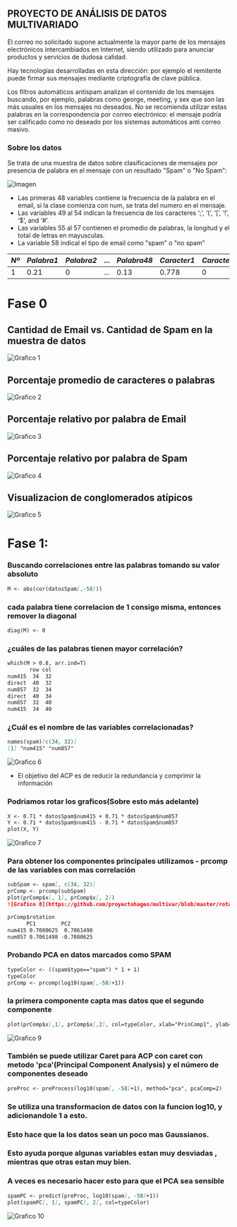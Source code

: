 ## PROYECTO DE ANÁLISIS DE DATOS MULTIVARIADO

El correo no solicitado supone actualmente la mayor parte de los mensajes electrónicos intercambiados en Internet, siendo utilizado para anunciar productos y servicios de dudosa calidad. 

Hay tecnologías desarrolladas en esta dirección: por ejemplo el remitente puede firmar sus mensajes mediante criptografía de clave pública.

Los filtros automáticos antispam analizan el contenido de los mensajes buscando, por ejemplo, palabras como george, meeting, y sex que son las más usuales en los mensajes no deseados. No se recomienda utilizar estas palabras en la correspondencia por correo electrónico: el mensaje podría ser calificado como no deseado por los sistemas automáticos anti correo masivo.

### Sobre los datos

Se trata de una muestra de datos sobre clasificaciones de mensajes por presencia de palabra en el mensaje con un resultado "Spam" o "No Spam":

![Imagen](https://github.com/proyectohageo/multivar/blob/master/spam1.png)

* Las primeras 48 variables contiene  la frecuencia de la palabra en el email, si la clase comienza con num, se trata del numero en el mensaje.
* Las variables 49 al 54 indican la frecuencia de los caracteres ‘;’, ‘(’, ‘[’, ‘!’, ‘\$’, and ‘\#’.
* Las variables 55 al 57 contienen el promedio de palabras, la longitud y el total de letras en mayusculas.
* La variable 58 indical el tipo de email como "spam" o "no spam"

*Nº* | *Palabra1* | *Palabra2* | ...| *Palabra48* | *Caracter1* | *Caracter2*|...|*Prom1*| *Prom2*|*Prom3*|*Tipo*
--- | --- | --- | --- | --- | ---| --- | --- | --- | --- | --- | --- 
1 | 0.21 | 0 | ... | 0.13 | 0.778 | 0 | ... | 3.756|61   | 278 |   spam


# Fase 0
## Cantidad de Email vs. Cantidad de Spam en la muestra de datos
![Grafico 1](https://github.com/proyectohageo/multivar/blob/master/graf1.png)

## Porcentaje promedio de caracteres o palabras
![Grafico 2](https://github.com/proyectohageo/multivar/blob/master/graf2.png)

## Porcentaje relativo por palabra de Email
![Grafico 3](https://github.com/proyectohageo/multivar/blob/master/graf3.png)

## Porcentaje relativo por palabra de Spam
![Grafico 4](https://github.com/proyectohageo/multivar/blob/master/graf4.png)

## Visualizacion de conglomerados atípicos
![Grafico 5](https://github.com/proyectohageo/multivar/blob/master/andrews.png)

# Fase 1:
### Buscando correlaciones entre las palabras tomando su valor absoluto
```markdown
M <- abs(cor(datosSpam[,-58]))
``` 
### cada palabra tiene correlacion de 1 consigo misma, entonces remover la diagonal
```markdown
diag(M) <- 0
```
### ¿cuáles de las palabras tienen mayor correlación?
```markdown
which(M > 0.8, arr.ind=T)
       row col
num415  34  32
direct  40  32
num857  32  34
direct  40  34
num857  32  40
num415  34  40
```
### ¿Cuál es el nombre de las variables correlacionadas?
```markdown
names(spam)[c(34, 32)]
[1] "num415" "num857"
```
![Grafico 6](https://github.com/proyectohageo/multivar/blob/master/plot_var1_var2.png)

* El objetivo del ACP es de reducir la redundancia y comprimir la información
### Podriamos rotar los graficos(Sobre esto más adelante)

```markdown
X <- 0.71 * datosSpam$num415 + 0.71 * datosSpam$num857
Y <- 0.71 * datosSpam$num415 - 0.71 * datosSpam$num857
plot(X, Y)
```

![Grafico 7](https://github.com/proyectohageo/multivar/blob/master/rotar1.png)

### Para obtener los componentes principales utilizamos - prcomp de las variables con mas correlación
```markdown
subSpam <- spam[, c(34, 32)]
prComp <- prcomp(subSpam)
plot(prComp$x[, 1], prComp$x[, 2])
![Grafico 8](https://github.com/proyectohageo/multivar/blob/master/rotar_princomp.png)

prComp$rotation
      PC1        PC2
num415 0.7080625  0.7061498
num857 0.7061498 -0.7080625
```
### Probando PCA en datos marcados como SPAM
```markdown
typeColor <- ((spam$type=="spam") * 1 + 1)
typeColor
prComp <- prcomp(log10(spam[,-58]+1))
```
### la primera componente capta mas datos que el segundo componente
```markdown
plot(prComp$x[,1], prComp$x[,2], col=typeColor, xlab="PrinComp1", ylab="PrinComp2")
```
![Grafico 9](https://github.com/proyectohageo/multivar/blob/master/princomp1.png)

### También se puede utilizar Caret para ACP con caret con metodo 'pca'(Principal Component Analysis) y el número de componentes deseado
```markdown
preProc <- preProcess(log10(spam[, -58]+1), method="pca", pcaComp=2)
```
### Se utiliza una transformacion de datos con la funcion log10, y adicionandole 1 a esto. 
### Esto hace que la los datos sean un poco mas Gaussianos. 
### Esto ayuda porque algunas variables estan muy desviadas , mientras que otras estan muy bien.
### A veces es necesario hacer esto para que el PCA sea sensible
```markdown
spamPC <- predict(preProc, log10(spam[, -58]+1))
plot(spamPC[, 1], spamPC[, 2], col=typeColor)
```
![Grafico 10](https://github.com/proyectohageo/multivar/blob/master/princomp2.png)
